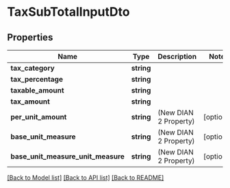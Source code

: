 # TaxSubTotalInputDto

## Properties
Name | Type | Description | Notes
------------ | ------------- | ------------- | -------------
**tax_category** | **string** |  | 
**tax_percentage** | **string** |  | 
**taxable_amount** | **string** |  | 
**tax_amount** | **string** |  | 
**per_unit_amount** | **string** | (New DIAN 2 Property) | [optional] 
**base_unit_measure** | **string** | (New DIAN 2 Property) | [optional] 
**base_unit_measure_unit_measure** | **string** | (New DIAN 2 Property) | [optional] 

[[Back to Model list]](../README.md#documentation-for-models) [[Back to API list]](../README.md#documentation-for-api-endpoints) [[Back to README]](../README.md)


